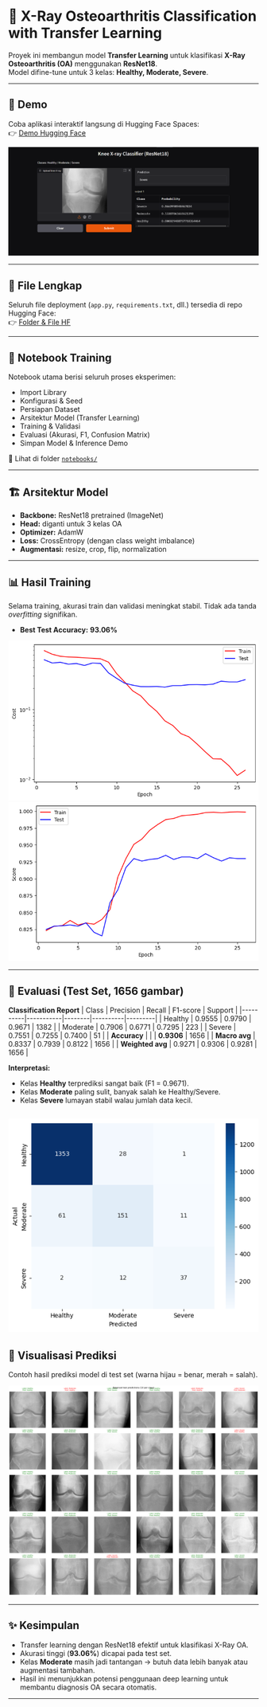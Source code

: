 # 🩻 X-Ray Osteoarthritis Classification with Transfer Learning

Proyek ini membangun model **Transfer Learning** untuk klasifikasi **X-Ray Osteoarthritis (OA)** menggunakan **ResNet18**.  
Model difine-tune untuk 3 kelas: **Healthy, Moderate, Severe**.

---

## 🚀 Demo
Coba aplikasi interaktif langsung di Hugging Face Spaces:  
👉 [Demo Hugging Face](https://huggingface.co/spaces/Monti22/xray-oa)

![Demo](images/demo-xray-oa.png)



---

## 📂 File Lengkap
Seluruh file deployment (`app.py`, `requirements.txt`, dll.) tersedia di repo Hugging Face:  
👉 [Folder & File HF](https://huggingface.co/spaces/Monti22/xray-oa/tree/main)

---

## 📒 Notebook Training
Notebook utama berisi seluruh proses eksperimen:  
- Import Library  
- Konfigurasi & Seed  
- Persiapan Dataset  
- Arsitektur Model (Transfer Learning)  
- Training & Validasi  
- Evaluasi (Akurasi, F1, Confusion Matrix)  
- Simpan Model & Inference Demo  

📑 Lihat di folder [`notebooks/`](./notebooks/TransferLearning_Xray_RAPI.ipynb)

---

## 🏗️ Arsitektur Model
- **Backbone:** ResNet18 pretrained (ImageNet)  
- **Head:** diganti untuk 3 kelas OA  
- **Optimizer:** AdamW  
- **Loss:** CrossEntropy (dengan class weight imbalance)  
- **Augmentasi:** resize, crop, flip, normalization  



---

## 📊 Hasil Training
Selama training, akurasi train dan validasi meningkat stabil. Tidak ada tanda *overfitting* signifikan.  
- **Best Test Accuracy:** **93.06%**

![Training/Loss](images/grafik-cost.png)
![Accuracy/Score](images/grafik-score.png)


---

## 📑 Evaluasi (Test Set, 1656 gambar)

**Classification Report**
| Class    | Precision | Recall | F1-score | Support |
|----------|-----------|--------|----------|---------|
| Healthy  | 0.9555    | 0.9790 | 0.9671   | 1382    |
| Moderate | 0.7906    | 0.6771 | 0.7295   | 223     |
| Severe   | 0.7551    | 0.7255 | 0.7400   | 51      |
| **Accuracy** |       |        | **0.9306** | 1656 |
| **Macro avg** | 0.8337 | 0.7939 | 0.8122 | 1656 |
| **Weighted avg** | 0.9271 | 0.9306 | 0.9281 | 1656 |

**Interpretasi:**  
- Kelas **Healthy** terprediksi sangat baik (F1 = 0.9671).  
- Kelas **Moderate** paling sulit, banyak salah ke Healthy/Severe.  
- Kelas **Severe** lumayan stabil walau jumlah data kecil.  


![Confussion Matrix](images/confussion-matrix.png)
---

## 📸 Visualisasi Prediksi
Contoh hasil prediksi model di test set (warna hijau = benar, merah = salah).  


![Prediksi](images/testing.png)


---

## ✨ Kesimpulan
- Transfer learning dengan ResNet18 efektif untuk klasifikasi X-Ray OA.  
- Akurasi tinggi (**93.06%**) dicapai pada test set.  
- Kelas **Moderate** masih jadi tantangan → butuh data lebih banyak atau augmentasi tambahan.  
- Hasil ini menunjukkan potensi penggunaan deep learning untuk membantu diagnosis OA secara otomatis.

---
